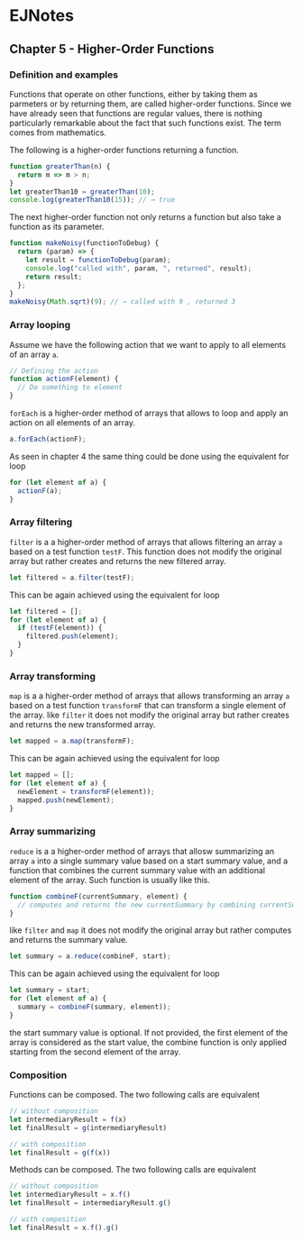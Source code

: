 # EJNotes

## Chapter 5 - Higher-Order Functions

### Definition and examples

Functions that operate on other functions, either by taking them as parmeters or by returning them, 
are called higher-order functions. Since we have already seen that functions are regular values, 
there is nothing particularly remarkable about the fact that such functions exist. The term comes from mathematics.

The following is a higher-order functions returning a function.

```javascript
function greaterThan(n) {
  return m => m > n;
}
let greaterThan10 = greaterThan(10);
console.log(greaterThan10(15)); // → true
```

The next higher-order function not only returns a function but also take a function as its parameter.

```javascript
function makeNoisy(functionToDebug) {
  return (param) => {
    let result = functionToDebug(param);
    console.log("called with", param, ", returned", result);
    return result;
  };
}
makeNoisy(Math.sqrt)(9); // → called with 9 , returned 3
```

### Array looping

Assume we have the following action that we want to apply to all elements of an array `a`.

```javascript
// Defining the action  
function actionF(element) {
  // Do something to element
}
```

`forEach` is a higher-order method of arrays that allows to loop and apply an action on all elements of an array.

```javascript
a.forEach(actionF);
```

As seen in chapter 4 the same thing could be done using the equivalent for loop 

```javascript
for (let element of a) {
  actionF(a);
}
```

### Array filtering

`filter` is a a higher-order method of arrays that allows filtering an array `a` based on a test function `testF`. 
This function does not modify the original array but rather creates and returns the new filtered array.

```javascript
let filtered = a.filter(testF);
```

This can be again achieved using the equivalent for loop

```javascript
let filtered = [];
for (let element of a) {
  if (testF(element)) {
    filtered.push(element);
  }
}
```

### Array transforming

`map` is a a higher-order method of arrays that allows transforming an array `a` 
based on a test function `transformF` that can transform a single element of the array. 
like `filter` it does not modify the original array but rather creates and returns the new transformed array.

```javascript
let mapped = a.map(transformF);
```

This can be again achieved using the equivalent for loop

```javascript
let mapped = [];
for (let element of a) {
  newElement = transformF(element));
  mapped.push(newElement);
}
```

### Array summarizing

`reduce` is a a higher-order method of arrays that allosw summarizing an array `a` into a single summary value
based on a start summary value, 
and a function that combines the current summary value with an additional element of the array. 
Such function is usually like this.

```javascript
function combineF(currentSummary, element) { 
  // computes and returns the new currentSummary by combining currentSummary and element
}
```

like `filter` and `map` it does not modify the original array but rather computes and returns the summary value.

```javascript
let summary = a.reduce(combineF, start);
```

This can be again achieved using the equivalent for loop

```javascript
let summary = start;
for (let element of a) {
  summary = combineF(summary, element));
}
```

the start summary value is optional. If not provided, the first element of the array is considered as the start value,
the combine function is only applied starting from the second element of the array.

### Composition

Functions can be composed. The two following calls are equivalent

```javascript
// without composition
let intermediaryResult = f(x)
let finalResult = g(intermediaryResult)

// with composition
let finalResult = g(f(x))
```

Methods can be composed. The two following calls are equivalent

```javascript
// without composition
let intermediaryResult = x.f()
let finalResult = intermediaryResult.g()

// with composition
let finalResult = x.f().g()
```


























